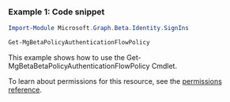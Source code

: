 ### Example 1: Code snippet

```powershellImport-Module Microsoft.Graph.Beta.Identity.SignIns

Get-MgBetaPolicyAuthenticationFlowPolicy
```
This example shows how to use the Get-MgBetaBetaPolicyAuthenticationFlowPolicy Cmdlet.
To learn about permissions for this resource, see the [permissions reference](/graph/permissions-reference).

